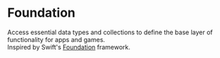 # Foundation
Access essential data types and collections to define the base layer of functionality for apps and games.\
Inspired by Swift's [Foundation](https://developer.apple.com/documentation/foundation) framework.
